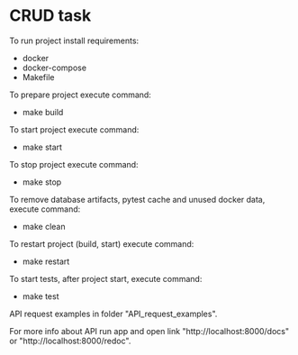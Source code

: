 # CRUD task
To run project install requirements:     
- docker     
- docker-compose
- Makefile

To prepare project execute command:
- make build

To start project execute command:
- make start

To stop project execute command:
- make stop

To remove database artifacts, pytest cache and unused docker data, execute command:
- make clean

To restart project (build, start) execute command:
- make restart

To start tests, after project start, execute command:
- make test

API request examples in folder "API_request_examples".

For more info about API run app and open link "http://localhost:8000/docs" or "http://localhost:8000/redoc".



